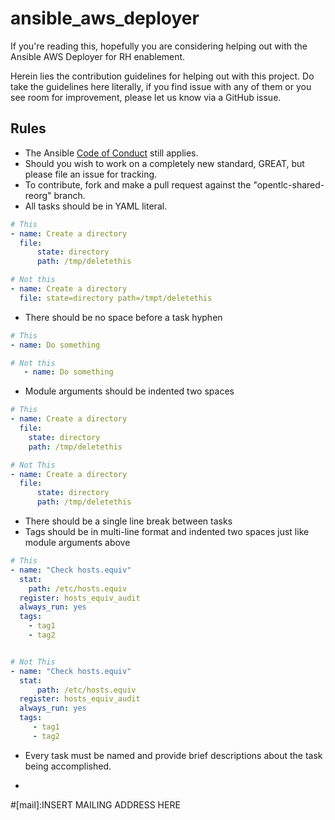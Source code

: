 ansible_aws_deployer
================

If you're reading this, hopefully you are considering helping out with the Ansible AWS Deployer for RH enablement.

Herein lies the contribution guidelines for helping out with this project. Do take the guidelines here literally, if you find issue with any of them or you see room for improvement, please let us know via a GitHub issue.

## Rules ##

* The Ansible [Code of Conduct][coc] still applies.
* Should you wish to work on a completely new standard, GREAT, but please file an issue for tracking.
* To contribute, fork and make a pull request against the "opentlc-shared-reorg" branch.
* All tasks should be in YAML literal.

```yml
# This
- name: Create a directory
  file:
      state: directory
      path: /tmp/deletethis

# Not this
- name: Create a directory
  file: state=directory path=/tmpt/deletethis
```

* There should be no space before a task hyphen

```yml
# This
- name: Do something

# Not this
   - name: Do something
```

* Module arguments should be indented two spaces

```yml
# This
- name: Create a directory
  file:
    state: directory
    path: /tmp/deletethis

# Not This
- name: Create a directory
  file:
      state: directory
      path: /tmp/deletethis
```

* There should be a single line break between tasks
* Tags should be in multi-line format and indented two spaces just like module arguments above

```yml
# This
- name: "Check hosts.equiv"
  stat:
    path: /etc/hosts.equiv
  register: hosts_equiv_audit
  always_run: yes
  tags:
    - tag1
    - tag2


# Not This
- name: "Check hosts.equiv"
  stat:
      path: /etc/hosts.equiv
  register: hosts_equiv_audit
  always_run: yes
  tags:
     - tag1
     - tag2

```

* Every task must be named and provide brief descriptions about the task being accomplished.

* [coc]:http://docs.ansible.com/ansible/community.html#community-code-of-conduct

#[mail]:INSERT MAILING ADDRESS HERE
